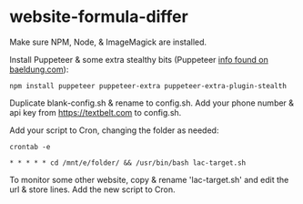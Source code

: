 # website-formula-differ

Make sure NPM, Node, & ImageMagick are installed.

Install Puppeteer & some extra stealthy bits (Puppeteer [info found on baeldung.com](https://www.baeldung.com/linux/command-line-website-screenshots#1-puppeteer-high-level-api-to-control-chrome-or-chromium)):
```
npm install puppeteer puppeteer-extra puppeteer-extra-plugin-stealth
```

Duplicate blank-config.sh & rename to config.sh. Add your phone number & api key from https://textbelt.com to config.sh.

Add your script to Cron, changing the folder as needed:
```
crontab -e
```

```
* * * * * cd /mnt/e/folder/ && /usr/bin/bash lac-target.sh
```



To monitor some other website, copy & rename 'lac-target.sh' and edit the url & store lines. Add the new script to Cron.
